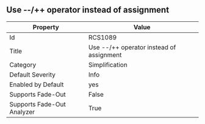 ## Use \-\-/\+\+ operator instead of assignment

Property | Value
--- | --- 
Id | RCS1089
Title | Use \-\-/\+\+ operator instead of assignment
Category | Simplification
Default Severity | Info
Enabled by Default | yes
Supports Fade-Out | False
Supports Fade-Out Analyzer | True

